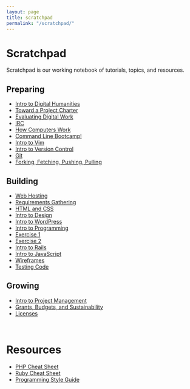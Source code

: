 ```yaml
---
layout: page
title: scratchpad
permalink: "/scratchpad/"
---
```

<h1>Scratchpad</h1>
Scratchpad is our working notebook of tutorials, topics, and resources.
<div class="scratchpad">

<div class="preparing">
<h2>Preparing</h2>
<ul>
<li><a href= "/scratchpad/intro-to-dh/">Intro to Digital Humanities</a></li>
<li><a href="/scratchpad/toward-a-project-charter/">Toward a Project Charter</a></li>
<li><a href="/scratchpad/evaluating-digital-work/">Evaluating Digital Work</a></li>
<li><a href="/scratchpad/tutorials/irc/">IRC</a></li>
<li><a href="scratchpad/tutorials/how-computers-work/">How Computers Work</a></li>
<li><a href="/scratchpad/tutorials/bash/">Command Line Bootcamp!</a></li>
<li><a href="/scratchpad/tutorials/vim/">Intro to Vim</a></li>
<li><a href="/scratchpad/intro-to-git/">Intro to Version Control</a>
<li><a href="/scratchpad/tutorials/git/">Git</a></li>
<li><a href="/scratchpadhttp://www.scholarslab.org/dh-developer/forking-fetching-pushing-pulling/">Forking, Fetching, Pushing, Pulling</a></li>
</ul>
</div>

<div class="building">
<h2>Building</h2>
<ul>
<li><a href="/scratchpad/web-hosting">Web Hosting</a></li>
<li><a href="/scratchpad/requirements-gathering/">Requirements Gathering</a></li>
<li><a href="/scratchpad/html-and-css/">HTML and CSS</a></li>
<li><a href="/scratchpad/intro-to-design/">Intro to Design</a></li>
<li><a href="/scratchpad/intro-to-wordpress/">Intro to WordPress</a></li>
<li><a href="/scratchpad/intro-to-programming/">Intro to Programming</a></li>
<li><a href="/scratchpad/programming1/">Exercise 1</a></li>
<li><a href="/scratchpad/programming2/">Exercise 2</a></li>
<li><a href="/scratchpad/intro-to-rails/">Intro to Rails</a></li>
<li><a href="/scratchpad/intro-to-javascript/">Intro to JavaScript</a></li>
<li><a href="/scratchpad/wireframes/">Wireframes</a></li>
<li><a href="/scratchpad/tdd/">Testing Code</a></li>
</ul>
</div>

<div class="growing">
<h2>Growing</h2>
<ul>
<li><a href="/scratchpad/project-management/">Intro to Project Management</a></li>
<li><a href="/scratchpad/grants-budgets/">Grants, Budgets, and Sustainability</a></li>
<li><a href="/scratchpad/licenses/">Licenses</a></li>
</ul>
</div>
</div>

<br style="clear:both;">
<h1>Resources</h1>
<ul>
<li><a href="/scratchpad/php-cheatsheet">PHP Cheat Sheet</a></li>
<li><a href="/scratchpad/ruby-cheatsheet">Ruby Cheat Sheet</a></li>
<li><a href="/scratchpad/ruby-style-guide">Programming Style Guide</a></li>
</ul>
